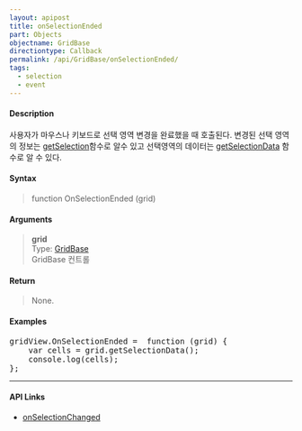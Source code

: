 ```yaml
---
layout: apipost
title: onSelectionEnded
part: Objects
objectname: GridBase
directiontype: Callback
permalink: /api/GridBase/onSelectionEnded/
tags:
  - selection
  - event
---
```



#### Description

 사용자가 마우스나 키보드로 선택 영역 변경을 완료했을 때 호출된다. 변경된 선택 영역의 정보는 [getSelection](/api/GridBase/getSelection/)함수로 알수 있고 선택영역의 데이터는 
 [getSelectionData](/api/GridBase/getSelectionData/) 함수로 알 수 있다.  

#### Syntax

> function OnSelectionEnded (grid)  

#### Arguments

> **grid**  
> Type: [GridBase](/api/GridBase/)  
> GridBase 컨트롤  

#### Return

> None.  

#### Examples 

<pre class="prettyprint">
gridView.OnSelectionEnded =  function (grid) {
    var cells = grid.getSelectionData();
    console.log(cells);  
};
</pre>

---

#### API Links

* [onSelectionChanged](/api/GridBase/onSelectionChagned)